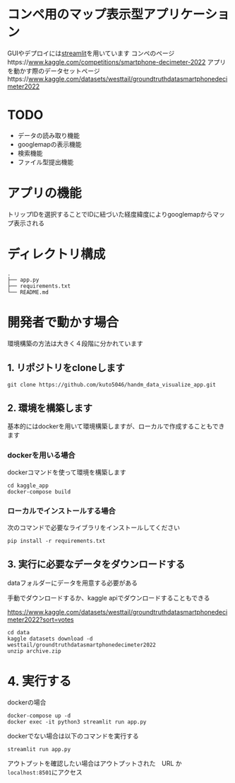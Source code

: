 # コンペ用のマップ表示型アプリケーション
GUIやデプロイには[streamlit](https://streamlit.io/)を用いています
コンペのページhttps://www.kaggle.com/competitions/smartphone-decimeter-2022
アプリを動かす際のデータセットページhttps://www.kaggle.com/datasets/westtail/groundtruthdatasmartphonedecimeter2022

# TODO
* データの読み取り機能
* googlemapの表示機能
* 検索機能
* ファイル型提出機能


# アプリの機能
トリップIDを選択することでIDに紐づいた経度緯度によりgooglemapからマップ表示される

# ディレクトリ構成
```
.
├── app.py 
├── requirements.txt
└── README.md

```

# 開発者で動かす場合
環境構築の方法は大きく４段階に分かれています  

## 1. リポジトリをcloneします
```
git clone https://github.com/kuto5046/handm_data_visualize_app.git
```

## 2. 環境を構築します

基本的にはdockerを用いて環境構築しますが、ローカルで作成することもできます

### dockerを用いる場合

dockerコマンドを使って環境を構築します
```shell
cd kaggle_app
docker-compose build
```

### ローカルでインストールする場合

次のコマンドで必要なライブラリをインストールしてください
```shell
pip install -r requirements.txt
```

## 3. 実行に必要なデータをダウンロードする

dataフォルダーにデータを用意する必要がある

手動でダウンロードするか、kaggle apiでダウンロードすることもできる

https://www.kaggle.com/datasets/westtail/groundtruthdatasmartphonedecimeter2022?sort=votes
```
cd data
kaggle datasets download -d westtail/groundtruthdatasmartphonedecimeter2022
unzip archive.zip
```

# 4. 実行する
dockerの場合
```shell
docker-compose up -d
docker exec -it python3 streamlit run app.py   
```

dockerでない場合は以下のコマンドを実行する
```shell
streamlit run app.py
```

アウトプットを確認したい場合はアウトプットされた　URL か　`localhost:8501`にアクセス
